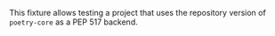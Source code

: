 This fixture allows testing a project that uses the repository version of `poetry-core`
as a PEP 517 backend.
